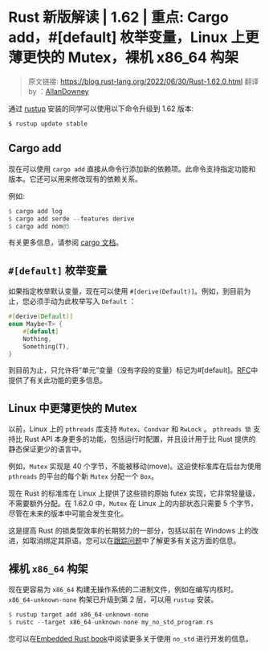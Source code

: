 # Rust 新版解读 | 1.62 | 重点: Cargo add，#[default] 枚举变量，Linux 上更薄更快的 Mutex，裸机 x86_64 构架

> 原文链接: https://blog.rust-lang.org/2022/06/30/Rust-1.62.0.html
> 翻译 by ：[AllanDowney](https://github.com/AllanDowney)

通过 [rustup](https://www.rust-lang.org/tools/install) 安装的同学可以使用以下命令升级到 1.62 版本:

```shell
$ rustup update stable
```

## Cargo add

现在可以使用 `cargo add` 直接从命令行添加新的依赖项。此命令支持指定功能和版本。它还可以用来修改现有的依赖关系。

例如:

```rust
$ cargo add log
$ cargo add serde --features derive
$ cargo add nom@5
```

有关更多信息，请参阅 [cargo 文档](https://doc.rust-lang.org/nightly/cargo/commands/cargo-add.html)。

## `#[default]` 枚举变量

如果指定枚举默认变量，现在可以使用 `#[derive(Default)]`。例如，到目前为止，您必须手动为此枚举写入 `Default` ：

```rust
#[derive(Default)]
enum Maybe<T> {
    #[default]
    Nothing,
    Something(T),
}
```

到目前为止，只允许将“单元”变量（没有字段的变量）标记为#[default]。[RFC](https://rust-lang.github.io/rfcs/3107-derive-default-enum.html)中提供了有关此功能的更多信息。

## Linux 中更薄更快的 Mutex

以前，Linux 上的 `pthreads` 库支持 `Mutex`、`Condvar` 和 `RwLock` 。 `pthreads 锁` 支持比 Rust API 本身更多的功能，包括运行时配置，并且设计用于比 Rust 提供的静态保证更少的语言中。

例如，`Mutex` 实现是 40 个字节，不能被移动(move)。这迫使标准库在后台为使用 `pthreads` 的平台的每个新 `Mutex` 分配一个 `Box`。

现在 Rust 的标准库在 Linux 上提供了这些锁的原始 futex 实现，它非常轻量级，不需要额外分配。在 1.62.0 中，`Mutex` 在 Linux 上的内部状态只需要 5 个字节，尽管在未来的版本中可能会发生变化。

这是提高 Rust 的锁类型效率的长期努力的一部分，包括以前在 Windows 上的改进，如取消绑定其原语。您可以在[跟踪问题](https://github.com/rust-lang/rust/issues/93740)中了解更多有关这方面的信息。

## 裸机 `x86_64` 构架

现在更容易为 `x86_64` 构建无操作系统的二进制文件，例如在编写内核时。`x86_64-unknown-none` 构架已升级到第 2 层，可以用 `rustup` 安装。

```rust
$ rustup target add x86_64-unknown-none
$ rustc --target x86_64-unknown-none my_no_std_program.rs
```

您可以在[Embedded Rust book](https://docs.rust-embedded.org/book/intro/no-std.html)中阅读更多关于使用 `no_std` 进行开发的信息。
